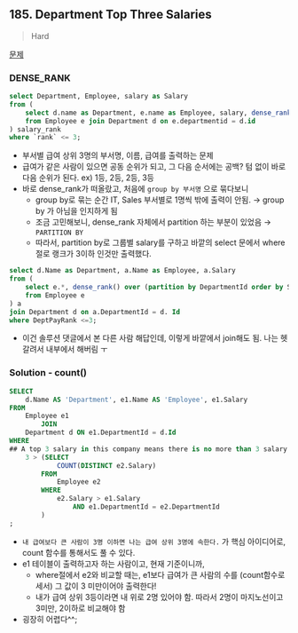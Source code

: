 ## 185. Department Top Three Salaries

> Hard

[문제](https://leetcode.com/problems/department-top-three-salaries/)



### DENSE_RANK

```sql
select Department, Employee, salary as Salary
from (
    select d.name as Department, e.name as Employee, salary, dense_rank() over (partition by departmentid order by salary desc) as `rank`
    from Employee e join Department d on e.departmentid = d.id
) salary_rank
where `rank` <= 3;
```

- 부서별 급여 상위 3명의 부서명, 이름, 급여를 출력하는 문제
- 급여가 같은 사람이 있으면 공동 순위가 되고, 그 다음 순서에는 공백? 텀 없이 바로 다음 순위가 된다. ex) 1등, 2등, 2등, 3등
- 바로 dense_rank가 떠올랐고, 처음에 `group by 부서명` 으로 묶다보니
  - group by로 묶는 순간 IT, Sales 부서별로 1명씩 밖에 출력이 안됨. → group by 가 아님을 인지하게 됨
  - 조금 고민해보니, dense_rank 자체에서 partition 하는 부분이 있었음 → `PARTITION BY`
  - 따라서, partition by로 그룹별 salary를 구하고 바깥의 select 문에서 where절로 랭크가 3이하 인것만 출력했다.



```sql
select d.Name as Department, a.Name as Employee, a.Salary 
from (
    select e.*, dense_rank() over (partition by DepartmentId order by Salary desc) as DeptPayRank 
    from Employee e 
) a 
join Department d on a.DepartmentId = d. Id 
where DeptPayRank <=3;
```

- 이건 솔루션 댓글에서 본 다른 사람 해답인데, 이렇게 바깥에서 join해도 됨. 나는 헷갈려서 내부에서 해버림 ㅜ



### Solution - count()

```sql
SELECT
    d.Name AS 'Department', e1.Name AS 'Employee', e1.Salary
FROM
    Employee e1
        JOIN
    Department d ON e1.DepartmentId = d.Id
WHERE
## A top 3 salary in this company means there is no more than 3 salary bigger than itself in the company.
    3 > (SELECT
            COUNT(DISTINCT e2.Salary)
        FROM
            Employee e2
        WHERE
            e2.Salary > e1.Salary
                AND e1.DepartmentId = e2.DepartmentId
        )
;
```

- `내 급여보다 큰 사람이 3명 이하면 나는 급여 상위 3명에 속한다.` 가 핵심 아이디어로, count 함수를 통해서도 풀 수 있다.
- e1 테이블이 출력하고자 하는 사람이고, 현재 기준이니까, 
  - where절에서 e2와 비교할 때는, e1보다 급여가 큰 사람의 수를 (count함수로 세서) 그 값이 3 미만이어야 출력한다!
  - 내가 급여 상위 3등이라면 내 위로 2명 있어야 함. 따라서 2명이 마지노선이고 3미만, 2이하로 비교해야 함
- 굉장히 어렵다^^;